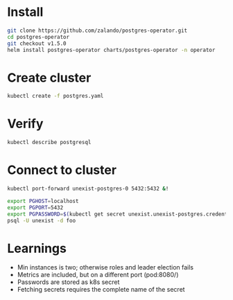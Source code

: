 # Install

```Bash
git clone https://github.com/zalando/postgres-operator.git
cd postgres-operator
git checkout v1.5.0
helm install postgres-operator charts/postgres-operator -n operator
```

# Create cluster

```Bash
kubectl create -f postgres.yaml
```

# Verify

```Bash
kubectl describe postgresql
```

# Connect to cluster

```Bash
kubectl port-forward unexist-postgres-0 5432:5432 &!

export PGHOST=localhost
export PGPORT=5432
export PGPASSWORD=$(kubectl get secret unexist.unexist-postgres.credentials.postgresql.acid.zalan.do -o 'jsonpath={.data.password}' | base64 -d)
psql -U unexist -d foo
```

# Learnings

- Min instances is two; otherwise roles and leader election fails
- Metrics are included, but on a different port (pod:8080/)
- Passwords are stored as k8s secret
- Fetching secrets requires the complete name of the secret

